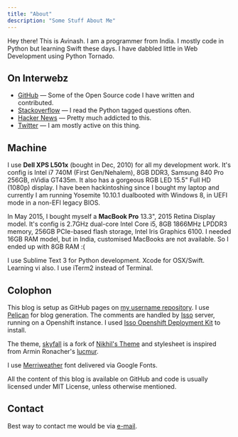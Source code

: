 ```yaml
---
title: "About"
description: "Some Stuff About Me"
---
```


Hey there! This is Avinash. I am a programmer from India. I mostly code in Python but learning Swift these days. I have dabbled little in Web Development using Python Tornado. 

<!-- And I am available for hire. If you have new job opportunities, [get in touch with me](http://scr.im/avii). Thanks! -->

## On Interwebz

- [GitHub](http://github.com/avinassh) — Some of the Open Source code I have written and contributed.
- [Stackoverflow](http://stackoverflow.com/users/1382297/avi) — I read the Python tagged questions often.
- [Hacker News](https://news.ycombinator.com/user?id=avinassh) — Pretty much addicted to this.
- [Twitter](http://twitter.com/iavins) — I am mostly active on this thing.

## Machine

I use **Dell XPS L501x** (bought in Dec, 2010) for all my development work. It's config is Intel i7 740M (First Gen/Nehalem), 8GB DDR3, Samsung 840 Pro 256GB,  nVidia GT435m. It also has a gorgeous RGB LED 15.5" Full HD (1080p) display. I have been hackintoshing since I bought my laptop and currently I am running Yosemite 10.10.1 dualbooted with Windows 8, in UEFI mode in a non-EFI legacy BIOS.

In May 2015, I bought myself a **MacBook Pro** 13.3", 2015 Retina Display model. It's config is 2.7GHz dual-core Intel Core i5, 8GB 1866MHz LPDDR3 memory, 256GB PCIe-based flash storage, Intel Iris Graphics 6100. I needed 16GB RAM model, but in India, customised MacBooks are not available. So I ended up with 8GB RAM :(

I use Sublime Text 3 for Python development. Xcode for OSX/Swift. Learning vi also. I use iTerm2 instead of Terminal.

## Colophon

This blog is setup as GitHub pages on [my username repository](https://github.com/avinassh/avinassh.github.io). I use [Pelican](http://getpelican.com) for blog generation. The comments are handled by [Isso](http://posativ.org/isso/) server, running on a Openshift instance. I used [Isso Openshift Deployment Kit](https://github.com/avinassh/isso-openshift) to install.

The theme, [skyfall](https://github.com/avinassh/skyfall) is a fork of [Nikhil's Theme](https://github.com/gunchu/nikhil-theme) and stylesheet is inspired from Armin Ronacher's [lucmur](https://github.com/mitsuhiko/lucumr). 

I use [Merriweather](https://www.google.com/fonts/specimen/Merriweather) font delivered via Google Fonts.

All the content of this blog is available on GitHub and code is usually licensed under MIT License, unless otherwise mentioned.

## Contact

Best way to contact me would be via [e-mail](http://scr.im/avii).